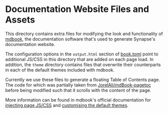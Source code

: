 # Documentation Website Files and Assets

This directory contains extra files for modifying the look and functionality of 
[mdbook](https://github.com/rust-lang/mdBook), the documentation software that's
used to generate Synapse's documentation website.

The configuration options in the `output.html` section of [book.toml](../../book.toml)
point to additional JS/CSS in this directory that are added on each page load. In
addition, the `theme` directory contains files that overwrite their counterparts in
each of the default themes included with mdbook.

Currently we use these files to generate a floating Table of Contents page.
The code for which was partially taken from
[JorelAli/mdBook-pagetoc](https://github.com/JorelAli/mdBook-pagetoc/)
before being modified such that it scrolls with the content of the page.

More information can be found in mdbook's official documentation for
[injecting page JS/CSS](https://rust-lang.github.io/mdBook/format/config.html)
and
[customising the default themes](https://rust-lang.github.io/mdBook/format/theme/index.html).